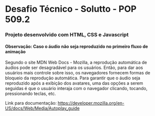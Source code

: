 # Desafio Técnico - Solutto - POP 509.2

### Projeto desenvolvido com HTML, CSS e Javascript

#### Observação: Caso o áudio não seja reproduzido no primeiro fluxo de animação
Segundo o site MDN Web Docs - Mozilla, a reprodução automática de áudios pode ser desagradável para os usuários. Então, para dar aos usuários mais controle sobre isso, os navegadores fornecem formas de bloqueio da reprodução automática. Para garantir que o áudio seja reproduzido após a exibição dos avatares, uma das opções a serem seguidas é que o usuário interaja com o navegador clicando, tocando, pressionando teclas, etc.

Link para documentação: https://developer.mozilla.org/en-US/docs/Web/Media/Autoplay_guide
